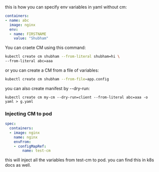 this is how you can specify env variables in yaml without cm:

```yaml
containers:
- name: abc
  image: nginx
  env:
  - name: FIRSTNAME
    value: "Shubham"
```

You can craete CM using this command:

```sh
kubectl create cm shubham --from-literal shubham=hi \
--from-literal abc=aaa
```

or you can create a CM from a file of variables:

```sh
kubectl create cm shubham --from-file=app.config
```

you can also create manifest by --dry-run:

`kubectl create cm my-cm --dry-run=client --from-literal abc=aaa -o yaml > g.yaml`

### Injecting CM to pod

```yaml
spec:
  containers:
  - image: nginx
    name: nginx
    envFrom:
    - configMapRef:
        name: test-cm
```

this will inject all the variables from test-cm to pod. you can find this in k8s docs as well.
